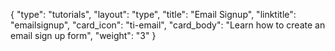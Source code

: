 {
    "type": "tutorials",
    "layout": "type",
    "title": "Email Signup",
    "linktitle": "emailsignup", 
    "card_icon": "ti-email",
    "card_body": "Learn how to create an email sign up form",
    "weight": "3"
}